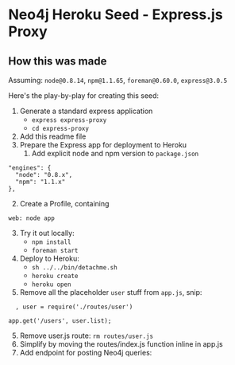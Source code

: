 Neo4j Heroku Seed - Express.js Proxy
====================================

## How this was made

Assuming: `node@0.8.14`, `npm@1.1.65`, `foreman@0.60.0`, `express@3.0.5`

Here's the play-by-play for creating this seed:

1. Generate a standard express application
   - `express express-proxy`
   - `cd express-proxy`
2. Add this readme file
3. Prepare the Express app for deployment to Heroku
   1. Add explicit node and npm version to `package.json`
```
"engines": {
  "node": "0.8.x",
  "npm": "1.1.x"
},
```
   2. Create a Profile, containing
```
web: node app
```
   3. Try it out locally: 
      - `npm install`
      - `foreman start`
   4. Deploy to Heroku:
      - `sh ../../bin/detachme.sh`
      - `heroku create`
      - `heroku open`
4. Remove all the placeholder `user` stuff from `app.js`, snip:
```
  , user = require('./routes/user')
```

```
app.get('/users', user.list);
```
5. Remove user.js route: `rm routes/user.js`
6. Simplify by moving the routes/index.js function inline in app.js
7. Add endpoint for posting Neo4j queries:

